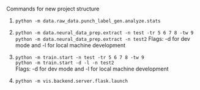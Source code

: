 Commands for new project structure
1. ``python -m data.raw_data.punch_label_gen.analyze.stats``
 
2. ``python -m data.neural_data_prep.extract -n test -tr 5 6 7 8 -tw 9``
``python -m data.neural_data_prep.extract -n test2``
Flags: -d for dev mode and -l for local machine development

3. ``python -m train.start -n test -tr 5 6 7 8 -tw 9``  
``python -m train.start -d -l -n test2 ``  
Flags: -d for dev mode and -l for local machine development

4. ``python -m vis.backend.server.flask.launch``
